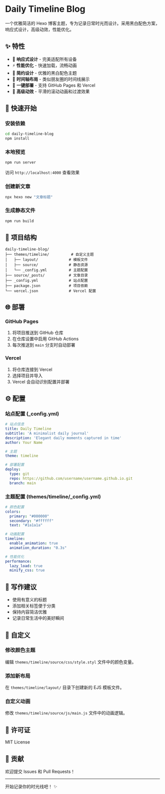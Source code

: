 # Daily Timeline Blog

一个优雅简洁的 Hexo 博客主题，专为记录日常时光而设计。采用黑白配色方案，响应式设计，高级动效，性能优化。

## ✨ 特性

- 📱 **响应式设计** - 完美适配所有设备
- ⚡ **性能优化** - 快速加载，流畅动画
- 🎨 **简约设计** - 优雅的黑白配色主题
- 📖 **时间轴布局** - 类似朋友圈的时间线展示
- 🚀 **一键部署** - 支持 GitHub Pages 和 Vercel
- 💫 **高级动效** - 平滑的滚动动画和过渡效果

## 🚀 快速开始

### 安装依赖

```bash
cd daily-timeline-blog
npm install
```

### 本地预览

```bash
npm run server
```

访问 `http://localhost:4000` 查看效果

### 创建新文章

```bash
npx hexo new "文章标题"
```

### 生成静态文件

```bash
npm run build
```

## 📁 项目结构

```
daily-timeline-blog/
├── themes/timeline/          # 自定义主题
│   ├── layout/              # 模板文件
│   ├── source/              # 静态资源
│   └── _config.yml          # 主题配置
├── source/_posts/           # 文章目录
├── _config.yml              # 站点配置
├── package.json             # 项目依赖
└── vercel.json              # Vercel 配置
```

## 🌐 部署

### GitHub Pages

1. 将项目推送到 GitHub 仓库
2. 在仓库设置中启用 GitHub Actions
3. 每次推送到 `main` 分支时自动部署

### Vercel

1. 将仓库连接到 Vercel
2. 选择项目并导入
3. Vercel 会自动识别配置并部署

## ⚙️ 配置

### 站点配置 (_config.yml)

```yaml
# 站点信息
title: Daily Timeline
subtitle: 'A minimalist daily journal'
description: 'Elegant daily moments captured in time'
author: Your Name

# 主题
theme: timeline

# 部署配置
deploy:
  type: git
  repo: https://github.com/username/username.github.io.git
  branch: main
```

### 主题配置 (themes/timeline/_config.yml)

```yaml
# 颜色配置
colors:
  primary: "#000000"
  secondary: "#ffffff"
  text: "#1a1a1a"

# 动画配置
timeline:
  enable_animation: true
  animation_duration: "0.3s"

# 性能优化
performance:
  lazy_load: true
  minify_css: true
```

## 📝 写作建议

- 使用有意义的标题
- 添加相关标签便于分类
- 保持内容简洁优雅
- 记录日常生活中的美好瞬间

## 🎨 自定义

### 修改颜色主题

编辑 `themes/timeline/source/css/style.styl` 文件中的颜色变量。

### 添加新布局

在 `themes/timeline/layout/` 目录下创建新的 EJS 模板文件。

### 自定义动画

修改 `themes/timeline/source/js/main.js` 文件中的动画逻辑。

## 📄 许可证

MIT License

## 🤝 贡献

欢迎提交 Issues 和 Pull Requests！

---

开始记录你的时光线吧！ ✨